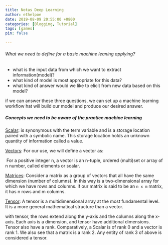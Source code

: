 ```yaml
---
title: Notas Deep Learning
author: ethelpoe
date: 2019-08-09 20:55:00 +0800
categories: [Blogging, Tutorial]
tags: [games]
pin: false
        
---
```


###### What we need to define for a basic machine leaning applying?

- what is the input data from which we want to extract information(model)?
- what kind of model is most appropriate for this data?
- what kind of answer would we like to elicit from new data based on this model?

if we can answer these three questions, we can set up a machine learning workflow hat will build our model and produce our desired answer.

##### Concepts we need to be aware of the practice machine learning

<u>Scalar</u>: is synonymous with the term variable and is a storage location paired 			with a symbolic name. This storage location holds an unknown quantity of 			information called a value.

<u>Vectors</u>: For our use, we will define a vector as: 	

​	For a positive integer n, a vector is an n-tuple, ordered (multi)set or array of n 	number, called elements or scalar.

<u>Matrices</u>: Consider a matrix as a group of vectors that all have the same dimension (number of columns). In this way is a two-dimensional  array for which we have rows and columns. if our matrix is said to be an `n x m` matrix, it has n rows and m columns.

<u>Tensor</u>: A tensor is a multidimensional array at the most fundamental level. It is a more general mathematical structure than a vector.

with tensor, the rows extend along the y-axis and the columns along the x-axis. Each axis is a dimension, and tensor have additional dimensions. Tensor also have a rank. Comparatively, a Scalar is of rank 0 and a vector is rank 1. We also see that a matrix is a rank 2. Any entity of rank 3 of above is considered a tensor. 



